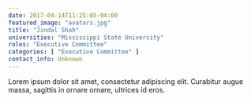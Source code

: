 ```yaml
---
date: 2017-04-14T11:25:05-04:00
featured_image: "avatars.jpg"
title: "Jindal Shah"
universities: "Mississippi State University"
roles: "Executive Committee"
categories: [ "Executive Committee" ]
contact_info: Unknown
---
```


Lorem ipsum dolor sit amet, consectetur adipiscing elit. Curabitur augue massa, sagittis in ornare ornare, ultrices id eros.





